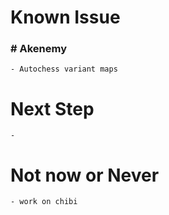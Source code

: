 # Known Issue
### # Akenemy
    - Autochess variant maps
# Next Step
    - 

# Not now or Never
    - work on chibi